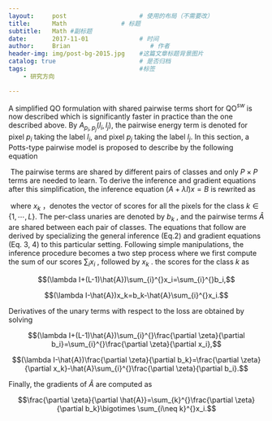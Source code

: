 ```yaml
---
layout:     post                    # 使用的布局（不需要改）
title:      Math               # 标题 
subtitle:   Math #副标题
date:       2017-11-01              # 时间
author:     Brian                      # 作者
header-img: img/post-bg-2015.jpg    #这篇文章标题背景图片
catalog: true                       # 是否归档
tags:                               #标签
    - 研究方向

---
```


<script  type="text/javascript" async  src="<https://cdnjs.cloudflare.com/ajax/libs/mathjax/2.7.1/MathJax.js?config=TeX-AMS-MML_HTMLorMML>"></script>

  A simplified QO formulation with shared pairwise terms short for QO$^{sw}$ is now described which is significantly faster in practice than the one described above. By $A_{p_i,p_j}(l_i,l_j)$, the pairwise energy term is denoted for pixel $p_i$ taking the label $l_i$, and pixel $p_j$ taking the label $l_j$. In this section, a Potts-type pairwise model is proposed to describe by the following equation

​     The pairwise terms are shared by different pairs of classes and only $P\times P$ terms are needed to learn. To derive the inference and gradient equations after this simplification, the inference equation $(A+\lambda I)x=B$ is rewrited as

​     where $x_k$ ，denotes the vector of scores for all the pixels for the class $k\in\{1,\cdots,L\}$. The per-class unaries are denoted by $b_k$ , and the pairwise terms $\hat{A}$  are shared between each pair of classes. The equations that follow are derived by specializing the general inference (Eq.2) and gradient equations (Eq. 3, 4) to this particular setting. Following simple manipulations, the inference procedure becomes a two step process where we first compute the sum of our scores $\sum\nolimits_{i}^{}x_i$ , followed by $x_k$ . the scores for the class $k$  as

$$(\lambda I+(L-1)\hat{A})\sum_{i}^{}x_i=\sum_{i}^{}b_i,$$

$$(\lambda I-\hat{A})x_k=b_k-\hat{A}\sum_{i}^{}x_i.$$

Derivatives of the unary terms with respect to the loss are obtained by solving

$$(\lambda I+(L-1)\hat{A})\sum_{i}^{}\frac{\partial \zeta}{\partial b_i}=\sum_{i}^{}\frac{\partial \zeta}{\partial x_i},$$

$$(\lambda I-\hat{A})\frac{\partial \zeta}{\partial b_k}=\frac{\partial \zeta}{\partial x_k}-\hat{A}\sum_{i}^{}\frac{\partial \zeta}{\partial b_i}.$$

Finally, the gradients of $\hat{A}$  are computed as

$$\frac{\partial \zeta}{\partial \hat{A}}=\sum_{k}^{}\frac{\partial \zeta}{\partial b_k}\bigotimes \sum_{i\neq k}^{}x_i.$$




